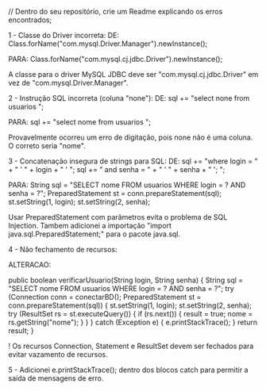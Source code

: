 // Dentro do seu repositório, crie um Readme explicando os erros encontrados;

1 - Classe do Driver incorreta:
DE: Class.forName("com.mysql.Driver.Manager").newInstance();

PARA: Class.forName("com.mysql.cj.jdbc.Driver").newInstance();

A classe para o driver MySQL JDBC deve ser "com.mysql.cj.jdbc.Driver" em vez de "com.mysql.Driver.Manager".

2 - Instrução SQL incorreta (coluna "none"):
DE: sql += "select none from usuarios ";

PARA: sql += "select nome from usuarios ";

Provavelmente ocorreu um erro de digitação, pois none não é uma coluna. O correto seria "nome".

3 - Concatenação insegura de strings para SQL:
DE: sql += "where login = " + " ' " + login + " ' ";
sql += " and senha = " + " ' " + senha + " '; ";

PARA: String sql = "SELECT nome FROM usuarios WHERE login = ? AND senha = ?";
PreparedStatement st = conn.prepareStatement(sql);
st.setString(1, login);
st.setString(2, senha);

Usar PreparedStatement com parâmetros evita o problema de SQL Injection.
Tambem adicionei a importação "import java.sql.PreparedStatement;" para o pacote java.sql.

4 - Não fechamento de recursos:

ALTERACAO:

public boolean verificarUsuario(String login, String senha) {
    String sql = "SELECT nome FROM usuarios WHERE login = ? AND senha = ?";
    try (Connection conn = conectarBD();
         PreparedStatement st = conn.prepareStatement(sql)) {
        st.setString(1, login);
        st.setString(2, senha);
        try (ResultSet rs = st.executeQuery()) {
            if (rs.next()) {
                result = true;
                nome = rs.getString("nome");
            }
        }
    } catch (Exception e) {
        e.printStackTrace();
    }
    return result;
}


!
Os recursos Connection, Statement e ResultSet devem ser fechados para evitar vazamento de recursos.

5 - Adicionei e.printStackTrace(); dentro dos blocos catch para permitir a saída de mensagens de erro.
